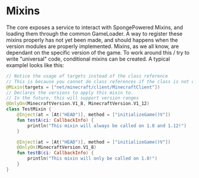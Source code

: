 # Mixins

The core exposes a service to interact with SpongePowered Mixins, and loading
them through the common GameLoader. A way to register these mixins properly has
not yet been made, and should happens when the version modules are properly
implemented. Mixins, as we all know, are dependant on the specific version of
the game. To work around this / try to write "universal" code, conditional
mixins can be created. A typical examplel looks like this:

```kt
// Notice the usage of targets instead of the class reference
// This is because you cannot do class references if the class is not on compile classpath
@Mixin(targets = ["net/minecraft/client/MinecraftClient"])
// Declares the versions to apply this mixin to.
// In the future, this will support version ranges
@OnlyOn(MinecraftVersion.V1_8, MinecraftVersion.V1_12)
class TestMixin {
    @Inject(at = [At("HEAD")], method = ["initializeGame()V"])
    fun testA(ci: CallbackInfo) {
        println("This mixin will always be called on 1.8 and 1.12!")
    }

    @Inject(at = [At("HEAD")], method = ["initializeGame()V"])
    @OnlyOn(MinecraftVersion.V1_8)
    fun testB(ci: CallbackInfo) {
        println("This mixin will only be called on 1.8!")
    }
}
```
